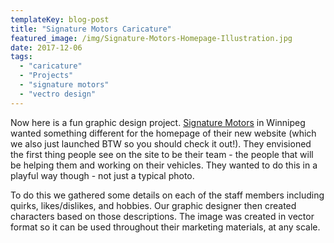 ```yaml
---
templateKey: blog-post
title: "Signature Motors Caricature"
featured_image: /img/Signature-Motors-Homepage-Illustration.jpg
date: 2017-12-06
tags:
  - "caricature"
  - "Projects"
  - "signature motors"
  - "vectro design"
---
```


Now here is a fun graphic design project. [Signature Motors](https://sigmotor.com/) in Winnipeg wanted something different for the homepage of their new website (which we also just launched BTW so you should check it out!). They envisioned the first thing people see on the site to be their team - the people that will be helping them and working on their vehicles. They wanted to do this in a playful way though - not just a typical photo.

To do this we gathered some details on each of the staff members including quirks, likes/dislikes, and hobbies. Our graphic designer then created characters based on those descriptions. The image was created in vector format so it can be used throughout their marketing materials, at any scale.